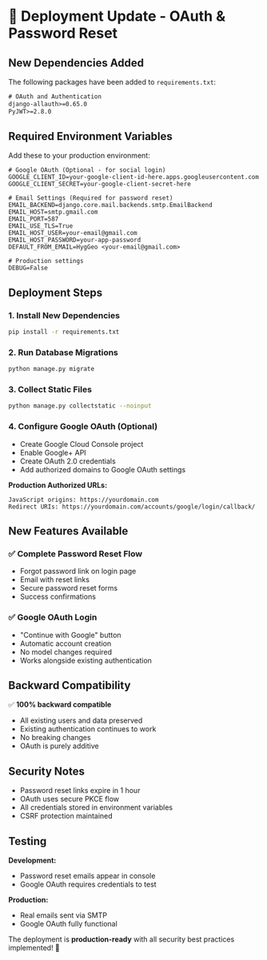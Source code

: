 # 🚀 Deployment Update - OAuth & Password Reset

## New Dependencies Added

The following packages have been added to `requirements.txt`:

```txt
# OAuth and Authentication
django-allauth>=0.65.0
PyJWT>=2.8.0
```

## Required Environment Variables

Add these to your production environment:

```env
# Google OAuth (Optional - for social login)
GOOGLE_CLIENT_ID=your-google-client-id-here.apps.googleusercontent.com
GOOGLE_CLIENT_SECRET=your-google-client-secret-here

# Email Settings (Required for password reset)
EMAIL_BACKEND=django.core.mail.backends.smtp.EmailBackend
EMAIL_HOST=smtp.gmail.com
EMAIL_PORT=587
EMAIL_USE_TLS=True
EMAIL_HOST_USER=your-email@gmail.com
EMAIL_HOST_PASSWORD=your-app-password
DEFAULT_FROM_EMAIL=HygGeo <your-email@gmail.com>

# Production settings
DEBUG=False
```

## Deployment Steps

### 1. Install New Dependencies
```bash
pip install -r requirements.txt
```

### 2. Run Database Migrations
```bash
python manage.py migrate
```

### 3. Collect Static Files
```bash
python manage.py collectstatic --noinput
```

### 4. Configure Google OAuth (Optional)
- Create Google Cloud Console project
- Enable Google+ API
- Create OAuth 2.0 credentials
- Add authorized domains to Google OAuth settings

**Production Authorized URLs:**
```
JavaScript origins: https://yourdomain.com
Redirect URIs: https://yourdomain.com/accounts/google/login/callback/
```

## New Features Available

### ✅ Complete Password Reset Flow
- Forgot password link on login page
- Email with reset links
- Secure password reset forms
- Success confirmations

### ✅ Google OAuth Login
- "Continue with Google" button
- Automatic account creation
- No model changes required
- Works alongside existing authentication

## Backward Compatibility

✅ **100% backward compatible**
- All existing users and data preserved
- Existing authentication continues to work
- No breaking changes
- OAuth is purely additive

## Security Notes

- Password reset links expire in 1 hour
- OAuth uses secure PKCE flow
- All credentials stored in environment variables
- CSRF protection maintained

## Testing

**Development:**
- Password reset emails appear in console
- Google OAuth requires credentials to test

**Production:**
- Real emails sent via SMTP
- Google OAuth fully functional

The deployment is **production-ready** with all security best practices implemented! 🎉